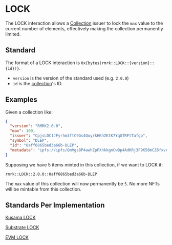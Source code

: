 # LOCK

The LOCK interaction allows a [Collection](../entities/collection.md) issuer to lock the `max` value
to the current number of elements, effectively making the collection permanently limited.

## Standard

The format of a LOCK interaction is `0x{bytes(rmrk::LOCK::{version}::{id})}`.

- `version` is the version of the standard used (e.g. `2.0.0`)
- `id` is the [collection](../entities/collection.md)'s ID.

## Examples

Given a collection like:

```json
{
  "version": "RMRK2.0.0",
  "max": 100,
  "issuer": "CpjsLDC1JFyrhm3ftC9Gs4QoyrkHKhZKtK7YqGTRFtTafgp",
  "symbol": "DLEP",
  "id": "0aff6865bed3a66b-DLEP",
  "metadata": "ipfs://ipfs/QmVgs8P4awhZpFXhkkgnCwBp4AdKRj3F9K58mCZ6fxvn3j"
}
```

Supposing we have 5 items minted in this collection, if we want to LOCK it:

```
rmrk::LOCK::2.0.0::0aff6865bed3a66b-DLEP
```

The `max` value of this collection will now permanently be `5`. No more NFTs will be mintable from
this collection.

## Standards Per Implementation

[Kusama LOCK](../../kusama/interactions/lock.md)

[Substrate LOCK](../../substrate/interactions/lock.md)

[EVM LOCK](../../evm/interactions/lock.md)